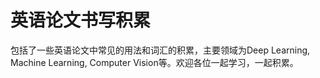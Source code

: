 # 英语论文书写积累
包括了一些英语论文中常见的用法和词汇的积累，主要领域为Deep Learning, Machine Learning, Computer Vision等。欢迎各位一起学习，一起积累。